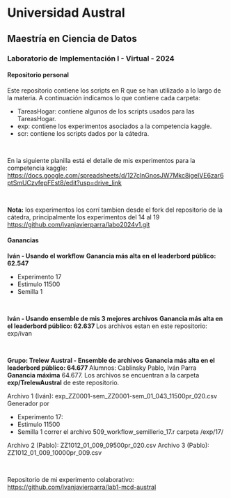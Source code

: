# Universidad Austral
## Maestría en Ciencia de Datos
### Laboratorio de Implementación I - Virtual - 2024

#### Repositorio personal


Este repositorio contiene los scripts en R que se han utilizado a lo largo de la materia.
A continuación indicamos lo que contiene cada carpeta:
- TareasHogar: contiene algunos de los scripts usados para las TareasHogar.
- exp: contiene los experimentos asociados a la competencia kaggle. 
- scr: contiene los scripts dados por la cátedra.




<br>

En la siguiente planilla está el detalle de mis experimentos para la competencia kaggle: <br>
https://docs.google.com/spreadsheets/d/127clnGnosJW7Mkc8igeIVE6zar6ptSmUCzvfepFEst8/edit?usp=drive_link

<br>

<b>Nota:</b> los experimentos los corrí tambien desde el fork del repositorio de la cátedra, principalmente los experimentos del 14 al 19<br>
https://github.com/ivanjavierparra/labo2024v1.git
<br>

#### Ganancias

<b>Iván - Usando el workflow</b>
<b>Ganancia más alta en el leaderbord público: 62.547 </b>
- Experimento 17
- Estimulo 11500
- Semilla 1
<br>


<b>Iván - Usando ensemble de mis 3 mejores archivos</b>
<b>Ganancia más alta en el leaderbord público: 62.637 </b>
Los archivos estan en este repositorio: exp/ivan

<br>


<b> Grupo: Trelew Austral - Ensemble de archivos</b>
<b> Ganancia más alta en el leaderbord público: 64.677 </b>
Alumnos: Cablinsky Pablo, Iván Parra <br>
<b>Ganancia máxima</b> 64.677. 
Los archivos se encuentran a la carpeta <b>exp/TrelewAustral</b> de este repositorio. 

Archivo 1 (Iván): exp_ZZ0001-sem_ZZ0001-sem_01_043_11500pr_020.csv 
Generador por
- Experimento 17: 
- Estimulo 11500
- Semilla 1
correr el archivo 509_workflow_semillerio_17.r carpeta /exp/17/



Archivo 2 (Pablo): ZZ1012_01_009_09500pr_020.csv
Archivo 3 (Pablo): ZZ1012_01_009_10000pr_009.csv


<br>

Repositorio de mi experimento colaborativo: <br>
https://github.com/ivanjavierparra/lab1-mcd-austral




